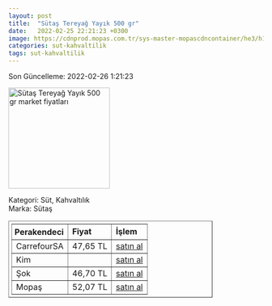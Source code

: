 ```yaml
---
layout: post
title:  "Sütaş Tereyağ Yayık 500 gr"
date:   2022-02-25 22:21:23 +0300
image: https://cdnprod.mopas.com.tr/sys-master-mopascdncontainer/he3/h12/8797351018526/824_0_521Wx521H
categories: sut-kahvaltilik
tags: sut-kahvaltilik
---
```


Son Güncelleme: 2022-02-26 1:21:23

<img src="https://cdnprod.mopas.com.tr/sys-master-mopascdncontainer/he3/h12/8797351018526/824_0_521Wx521H" width="200" alt="Sütaş Tereyağ Yayık 500 gr market fiyatları" />

Kategori: Süt, Kahvaltılık
<br />
Marka: Sütaş

<table border="1" style="padding: 5px;width:80%;">
  <tr>
    <td style="padding: 5px;"><strong>Perakendeci</strong></td>
    <td><strong>Fiyat</strong></td>
    <td><strong>İşlem</strong></td>
  </tr>
  <tr>
              <td>CarrefourSA</td>
              <td>47,65 TL</td>
              <td><a target="_blank" href="https://www.carrefoursa.com/sutas-yayik-tereyagi-500-g-p-30076795">satın al</a></td>
            </tr><tr>
              <td>Kim</td>
              <td></td>
              <td><a target="_blank" href="https://www.kimgeldi.com/sutas-tereyag-yayik-500-gr">satın al</a></td>
            </tr><tr>
              <td>Şok</td>
              <td>46,70 TL</td>
              <td><a target="_blank" href="https://www.sokmarket.com.tr/geleneksel-tereyag-500-gr-p-3601/">satın al</a></td>
            </tr><tr>
              <td>Mopaş</td>
              <td>52,07 TL</td>
              <td><a target="_blank" href="https://www.mopas.com.tr/sutas-yayik-tereyag-500-gr/p/824">satın al</a></td>
            </tr>
</table>
